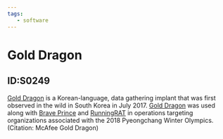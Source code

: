 ```yaml
---
tags:
   - software
---
```

# Gold Dragon
## ID:S0249
[Gold Dragon](software/S0249) is a Korean-language, data gathering implant that was first observed in the wild in South Korea in July 2017. [Gold Dragon](software/S0249) was used along with [Brave Prince](software/S0252) and [RunningRAT](software/S0253) in operations targeting organizations associated with the 2018 Pyeongchang Winter Olympics. (Citation: McAfee Gold Dragon)
